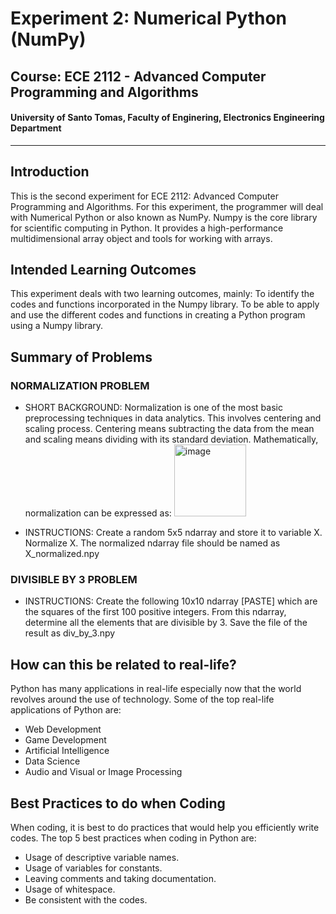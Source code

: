 # Experiment 2: Numerical Python (NumPy)
## Course: ECE 2112 - Advanced Computer Programming and Algorithms 
#### University of Santo Tomas, Faculty of Enginering, Electronics Engineering Department
---
## Introduction
This is the second experiment for ECE 2112: Advanced Computer Programming and Algorithms. For this experiment, the programmer will deal with Numerical Python or also known as NumPy. Numpy is the core library for scientific computing in Python. It provides a high-performance multidimensional array object and tools for working with arrays. 

## Intended Learning Outcomes
This experiment deals with two learning outcomes, mainly:
To identify the codes and functions incorporated in the Numpy library.
To be able to apply and use the different codes and functions in creating a Python program using a Numpy library.

## Summary of Problems
### NORMALIZATION PROBLEM
- SHORT BACKGROUND: Normalization is one of the most basic preprocessing techniques in data analytics. This involves centering and scaling process. Centering means   subtracting the data from the mean and scaling means dividing with its standard deviation. Mathematically, normalization can be expressed as:
  <img width="115" alt="image" src="https://github.com/user-attachments/assets/06ae3aee-c5f0-42c9-b46f-a61d42e59bbc"><br/>

- INSTRUCTIONS: Create a random 5x5 ndarray and store it to variable X. Normalize X. The normalized ndarray file should be named as X_normalized.npy

### DIVISIBLE BY 3 PROBLEM
- INSTRUCTIONS: Create the following 10x10 ndarray [PASTE] which are the squares of the first 100 positive integers. 
From this ndarray, determine all the elements that are divisible by 3. Save the file of the result as div_by_3.npy

## How can this be related to real-life?
Python has many applications in real-life especially now that the world revolves around the use of technology. Some of the top real-life applications of Python are:
- Web Development
- Game Development
- Artificial Intelligence
- Data Science
- Audio and Visual or Image Processing

## Best Practices to do when Coding
When coding, it is best to do practices that would help you efficiently write codes. The top 5 best practices when coding in Python are:
- Usage of descriptive variable names.
- Usage of variables for constants.
- Leaving comments and taking documentation.
- Usage of whitespace.
- Be consistent with the codes.
